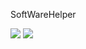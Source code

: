 SoftWareHelper

<img src="/yanjinhuagood/SoftWareHelper/blob/master/Images/2.png" style="max-width:100%;">
<img src="/yanjinhuagood/SoftWareHelper/tree/master/Images/gif.gif" style="max-width:100%;">
